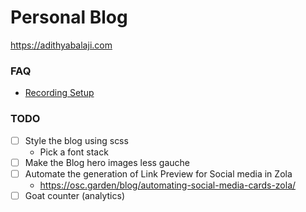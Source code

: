 # Personal Blog

<https://adithyabalaji.com>

### FAQ

- [Recording Setup](./Recording.md)

### TODO

- [ ] Style the blog using scss
  - Pick a font stack
- [ ] Make the Blog hero images less gauche
- [ ] Automate the generation of Link Preview for Social media in Zola
  - https://osc.garden/blog/automating-social-media-cards-zola/
- [ ] Goat counter (analytics)
